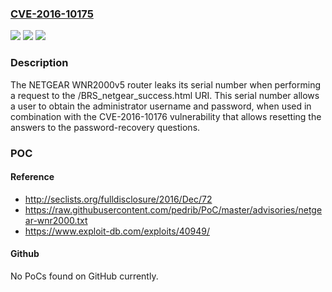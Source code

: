 ### [CVE-2016-10175](https://cve.mitre.org/cgi-bin/cvename.cgi?name=CVE-2016-10175)
![](https://img.shields.io/static/v1?label=Product&message=n%2Fa&color=blue)
![](https://img.shields.io/static/v1?label=Version&message=n%2Fa&color=blue)
![](https://img.shields.io/static/v1?label=Vulnerability&message=n%2Fa&color=brighgreen)

### Description

The NETGEAR WNR2000v5 router leaks its serial number when performing a request to the /BRS_netgear_success.html URI. This serial number allows a user to obtain the administrator username and password, when used in combination with the CVE-2016-10176 vulnerability that allows resetting the answers to the password-recovery questions.

### POC

#### Reference
- http://seclists.org/fulldisclosure/2016/Dec/72
- https://raw.githubusercontent.com/pedrib/PoC/master/advisories/netgear-wnr2000.txt
- https://www.exploit-db.com/exploits/40949/

#### Github
No PoCs found on GitHub currently.

